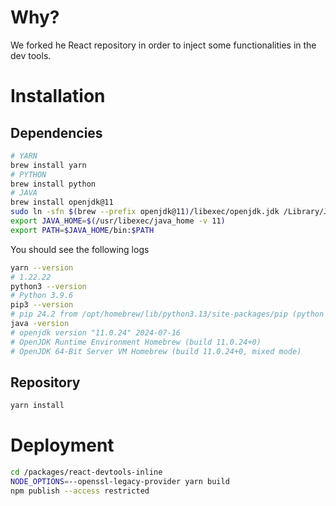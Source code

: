 
# Why?
We forked he React repository in order to inject some functionalities in the dev tools.
# Installation
## Dependencies
```sh
# YARN
brew install yarn
# PYTHON
brew install python
# JAVA
brew install openjdk@11
sudo ln -sfn $(brew --prefix openjdk@11)/libexec/openjdk.jdk /Library/Java/JavaVirtualMachines/openjdk.jdk
export JAVA_HOME=$(/usr/libexec/java_home -v 11)
export PATH=$JAVA_HOME/bin:$PATH
```
You should see the following logs
```sh
yarn --version
# 1.22.22
python3 --version 
# Python 3.9.6
pip3 --version 
# pip 24.2 from /opt/homebrew/lib/python3.13/site-packages/pip (python 3.13)
java -version
# openjdk version "11.0.24" 2024-07-16
# OpenJDK Runtime Environment Homebrew (build 11.0.24+0)
# OpenJDK 64-Bit Server VM Homebrew (build 11.0.24+0, mixed mode)
```
## Repository
```sh
yarn install
```
# Deployment
```sh
cd /packages/react-devtools-inline
NODE_OPTIONS=--openssl-legacy-provider yarn build
npm publish --access restricted
```
